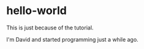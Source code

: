 # hello-world
This is just because of the tutorial.

I'm David and started programming just a while ago.
